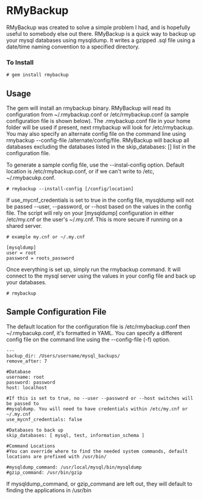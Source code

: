 # RMyBackup

RMyBackup was created to solve a simple problem I had, and is hopefully useful to somebody else out there. RMyBackup is a quick way to backup up your mysql databases using mysqldump. It writes a gzipped .sql file using a date/time naming convention to a specified directory.

### To Install
    # gem install rmybackup
    
## Usage

The gem will install an rmybackup binary. RMyBackup will read its configuration from ~/.rmybackup.conf or /etc/rmybackup.conf (a sample configuration file is shown below). The .rmybackup.conf file in your home folder will be used if present, next rmybackup will look for /etc/rmybackup. You may also specify an alternate config file on the command line using rmybackup --config-file /alternate/config/file. RMyBackup will backup all databases excluding the databases listed in the skip_databases: [] list in the configuration file.

To generate a sample config file, use the --instal-config option. Default location is /etc/rmybackup.conf, or if we can't write to /etc, ~/.rmybacukp.conf.

    # rmybackup --install-config [/config/location]

If use_mycnf_credentials is set to true in the config file, mysqldump will not be passed --user, --password, or --host based on the values in the config file. The script will rely on your [mysqldump] configuration in either /etc/my.cnf or the user's ~/.my.cnf. This is more secure if running on a shared server.

    # example my.cnf or ~/.my.cnf
    
    [mysqldump]
    user = root
    password = roots_password
    

Once everything is set up, simply run the rmybackup command. It will connect to the mysql server using the values in your config file and back up your databases.

    # rmybackup


## Sample Configuration File

The default location for the configuration file is /etc/rmybackup.conf then ~/.rmybacukp.conf, it's formatted in YAML. You can specify a different config file on the command line using the --config-file (-f) option.

    ---
    backup_dir: /Users/username/mysql_backups/
    remove_after: 7

    #Database
    username: root
    password: password
    host: localhost

    #If this is set to true, no --user --password or --host switches will be passed to
    #mysqldump. You will need to have credentials within /etc/my.cnf or ~/.my.cnf
    use_mycnf_credentials: false

    #Databases to back up
    skip_databases: [ mysql, test, information_schema ]

    #Command Locations
    #You can override where to find the needed system commands, default locations are prefixed with /usr/bin/

    #mysqldump_command: /usr/local/mysql/bin/mysqldump
    #gzip_command: /usr/bin/gzip
    
If mysqldump_command, or gzip_command are left out, they will default to finding the applications in /usr/bin